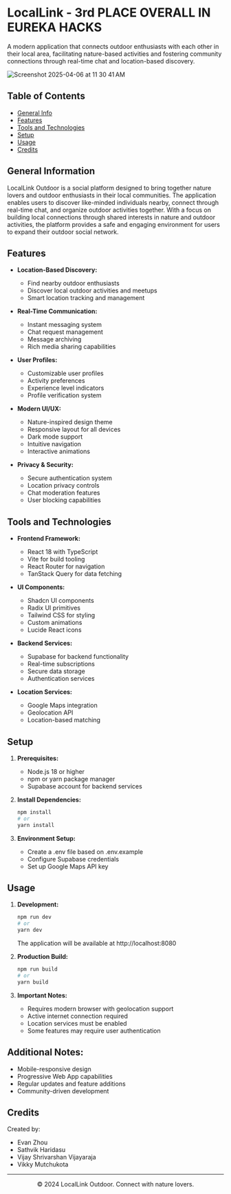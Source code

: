 # LocalLink  - 3rd PLACE OVERALL IN EUREKA HACKS
A modern application that connects outdoor enthusiasts with each other in their local area, facilitating nature-based activities and fostering community connections through real-time chat and location-based discovery.

![Screenshot 2025-04-06 at 11 30 41 AM](https://github.com/user-attachments/assets/085b4930-2e4e-4a5c-87cb-38fcfbfab5ee)

## Table of Contents
* [General Info](#general-information)
* [Features](#features)
* [Tools and Technologies](#tools-and-technologies)
* [Setup](#setup)
* [Usage](#usage)
* [Credits](#credits)

## General Information
LocalLink Outdoor is a social platform designed to bring together nature lovers and outdoor enthusiasts in their local communities. The application enables users to discover like-minded individuals nearby, connect through real-time chat, and organize outdoor activities together. With a focus on building local connections through shared interests in nature and outdoor activities, the platform provides a safe and engaging environment for users to expand their outdoor social network.

## Features
* **Location-Based Discovery:**
  - Find nearby outdoor enthusiasts
  - Discover local outdoor activities and meetups
  - Smart location tracking and management

* **Real-Time Communication:**
  - Instant messaging system
  - Chat request management
  - Message archiving
  - Rich media sharing capabilities

* **User Profiles:**
  - Customizable user profiles
  - Activity preferences
  - Experience level indicators
  - Profile verification system

* **Modern UI/UX:**
  - Nature-inspired design theme
  - Responsive layout for all devices
  - Dark mode support
  - Intuitive navigation
  - Interactive animations

* **Privacy & Security:**
  - Secure authentication system
  - Location privacy controls
  - Chat moderation features
  - User blocking capabilities

## Tools and Technologies
* **Frontend Framework:**
  - React 18 with TypeScript
  - Vite for build tooling
  - React Router for navigation
  - TanStack Query for data fetching

* **UI Components:**
  - Shadcn UI components
  - Radix UI primitives
  - Tailwind CSS for styling
  - Custom animations
  - Lucide React icons

* **Backend Services:**
  - Supabase for backend functionality
  - Real-time subscriptions
  - Secure data storage
  - Authentication services

* **Location Services:**
  - Google Maps integration
  - Geolocation API
  - Location-based matching

## Setup

1. **Prerequisites:**
   - Node.js 18 or higher
   - npm or yarn package manager
   - Supabase account for backend services

2. **Install Dependencies:**
   ```bash
   npm install
   # or
   yarn install
   ```

3. **Environment Setup:**
   - Create a .env file based on .env.example
   - Configure Supabase credentials
   - Set up Google Maps API key

## Usage

1. **Development:**
   ```bash
   npm run dev
   # or
   yarn dev
   ```
   The application will be available at http://localhost:8080

2. **Production Build:**
   ```bash
   npm run build
   # or
   yarn build
   ```

3. **Important Notes:**
   - Requires modern browser with geolocation support
   - Active internet connection required
   - Location services must be enabled
   - Some features may require user authentication

## Additional Notes:
* Mobile-responsive design
* Progressive Web App capabilities
* Regular updates and feature additions
* Community-driven development

## Credits

Created by:
- Evan Zhou
- Sathvik Haridasu
- Vijay Shrivarshan Vijayaraja
- Vikky Mutchukota

---

<div align="center">
© 2024 LocalLink Outdoor. Connect with nature lovers.
</div> 
